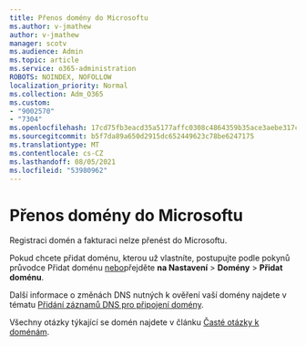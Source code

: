 ```yaml
---
title: Přenos domény do Microsoftu
ms.author: v-jmathew
author: v-jmathew
manager: scotv
ms.audience: Admin
ms.topic: article
ms.service: o365-administration
ROBOTS: NOINDEX, NOFOLLOW
localization_priority: Normal
ms.collection: Adm_O365
ms.custom:
- "9002570"
- "7304"
ms.openlocfilehash: 17cd75fb3eacd35a5177affc0308c4864359b35ace3aebe317c0c126092b6bba
ms.sourcegitcommit: b5f7da89a650d2915dc652449623c78be6247175
ms.translationtype: MT
ms.contentlocale: cs-CZ
ms.lasthandoff: 08/05/2021
ms.locfileid: "53980962"
---
```

# <a name="transfer-a-domain-to-microsoft"></a>Přenos domény do Microsoftu

Registraci domén a fakturaci nelze přenést do Microsoftu.

Pokud chcete přidat doménu, kterou už vlastníte, postupujte podle pokynů průvodce Přidat doménu [nebo](https://admin.microsoft.com/Adminportal/Domains/Wizard)přejděte **na Nastavení**  >  **Domény**  >  **Přidat doménu**.

Další informace o změnách DNS nutných k ověření vaší domény najdete v tématu [Přidání záznamů DNS pro připojení domény](https://docs.microsoft.com/microsoft-365/admin/get-help-with-domains/create-dns-records-at-any-dns-hosting-provider).

Všechny otázky týkající se domén najdete v článku [Časté otázky k doménám](https://docs.microsoft.com/microsoft-365/admin/setup/domains-faq).
